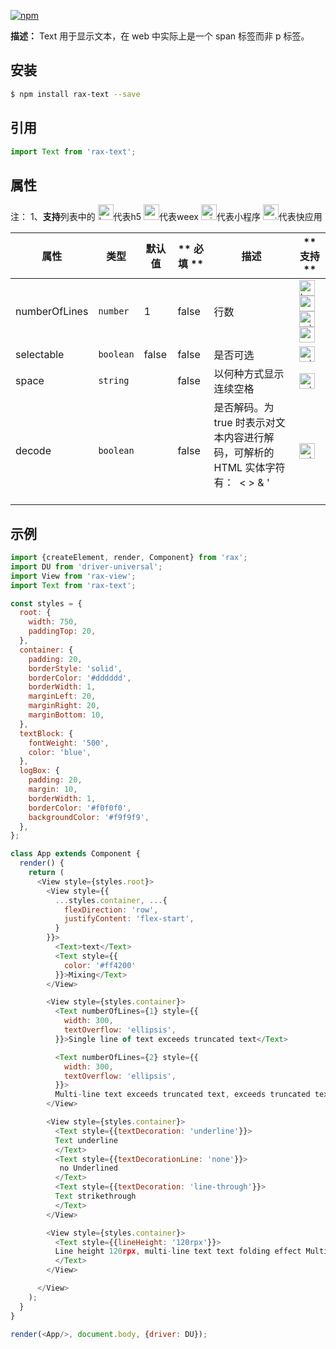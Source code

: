 [![npm](https://img.shields.io/npm/v/rax-text.svg)](https://www.npmjs.com/package/rax-text)

**描述：**
Text 用于显示文本，在 web 中实际上是一个 span 标签而非 p 标签。 
## 安装

```bash
$ npm install rax-text --save
```
## 引用

```jsx
import Text from 'rax-text';
```

## 属性
注：
1、**支持**列表中的 <img alt="browser" src="https://gw.alicdn.com/tfs/TB1uYFobGSs3KVjSZPiXXcsiVXa-200-200.svg" width="25px" height="25px" />代表h5 <img alt="weex" src="https://gw.alicdn.com/tfs/TB1jM0ebMaH3KVjSZFjXXcFWpXa-200-200.svg" width="25px" height="25px" />代表weex  <img alt="miniApp" src="https://gw.alicdn.com/tfs/TB1bBpmbRCw3KVjSZFuXXcAOpXa-200-200.svg" width="25px" height="25px" />代表小程序  <img alt="quickApp" src="https://gw.alicdn.com/tfs/TB1MP7EwQT2gK0jSZPcXXcKkpXa-200-200.svg" width="25px" height="25px">代表快应用

| **属性**    | **类型**   | **默认值** | ** 必填 ** | **描述**           | ** 支持 ** |
| ----------- | ---------- | ---------- | ------------ | ------------------ | ------------ |
| numberOfLines     | `number` | 1         |   false           | 行数 | <img alt="browser" src="https://gw.alicdn.com/tfs/TB1uYFobGSs3KVjSZPiXXcsiVXa-200-200.svg" width="25px" height="25px" /><img alt="weex" src="https://gw.alicdn.com/tfs/TB1jM0ebMaH3KVjSZFjXXcFWpXa-200-200.svg" width="25px" height="25px" /><img alt="miniApp" src="https://gw.alicdn.com/tfs/TB1bBpmbRCw3KVjSZFuXXcAOpXa-200-200.svg" width="25px" height="25px" /><img alt="quickApp" src="https://gw.alicdn.com/tfs/TB1MP7EwQT2gK0jSZPcXXcKkpXa-200-200.svg" width="25px" height="25px">  |
| selectable     | `boolean` | false         |   false           | 是否可选 | <img alt="miniApp" src="https://gw.alicdn.com/tfs/TB1bBpmbRCw3KVjSZFuXXcAOpXa-200-200.svg" width="25px" height="25px" />  |
| space     | `string` |         |         false     | 以何种方式显示连续空格 | <img alt="miniApp" src="https://gw.alicdn.com/tfs/TB1bBpmbRCw3KVjSZFuXXcAOpXa-200-200.svg" width="25px" height="25px" />  |
| decode     | `boolean` |         |   false           | 是否解码。为 true 时表示对文本内容进行解码，可解析的 HTML 实体字符有：&nbsp; &lt; &gt; &amp; &apos; &ensp; &emsp; | <img alt="miniApp" src="https://gw.alicdn.com/tfs/TB1bBpmbRCw3KVjSZFuXXcAOpXa-200-200.svg" width="25px" height="25px" />  |
## 示例
```js
import {createElement, render, Component} from 'rax';
import DU from 'driver-universal';
import View from 'rax-view';
import Text from 'rax-text';

const styles = {
  root: {
    width: 750,
    paddingTop: 20,
  },
  container: {
    padding: 20,
    borderStyle: 'solid',
    borderColor: '#dddddd',
    borderWidth: 1,
    marginLeft: 20,
    marginRight: 20,
    marginBottom: 10,
  },
  textBlock: {
    fontWeight: '500',
    color: 'blue',
  },
  logBox: {
    padding: 20,
    margin: 10,
    borderWidth: 1,
    borderColor: '#f0f0f0',
    backgroundColor: '#f9f9f9',
  },
};

class App extends Component {
  render() {
    return (
      <View style={styles.root}>
        <View style={{
          ...styles.container, ...{
            flexDirection: 'row',
            justifyContent: 'flex-start',
          }
        }}>
          <Text>text</Text>
          <Text style={{
            color: '#ff4200'
          }}>Mixing</Text>
        </View>

        <View style={styles.container}>
          <Text numberOfLines={1} style={{
            width: 300,
            textOverflow: 'ellipsis',
          }}>Single line of text exceeds truncated text</Text>

          <Text numberOfLines={2} style={{
            width: 300,
            textOverflow: 'ellipsis',
          }}>
          Multi-line text exceeds truncated text, exceeds truncated text, exceeds truncated text, exceeds truncated text</Text>
        </View>

        <View style={styles.container}>
          <Text style={{textDecoration: 'underline'}}>
          Text underline
          </Text>
          <Text style={{textDecorationLine: 'none'}}>
           no Underlined
          </Text>
          <Text style={{textDecoration: 'line-through'}}>
          Text strikethrough
          </Text>
        </View>

        <View style={styles.container}>
          <Text style={{lineHeight: '120rpx'}}>
          Line height 120rpx, multi-line text text folding effect Multi-line text text folding effect
          </Text>
        </View>

      </View>
    );
  }
}

render(<App/>, document.body, {driver: DU});

```


